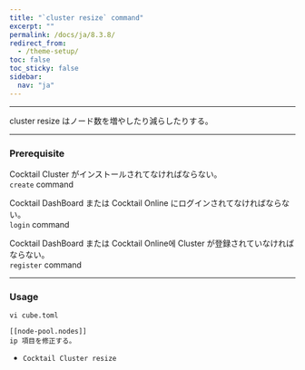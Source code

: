 ```yaml
---
title: "`cluster resize` command"
excerpt: ""
permalink: /docs/ja/8.3.8/
redirect_from:
  - /theme-setup/
toc: false
toc_sticky: false
sidebar:
  nav: "ja"
---
```


---
cluster resize はノード数を増やしたり減らしたりする。 

---
### Prerequisite
Cocktail Cluster がインストールされてなければならない。  
`create` command 

Cocktail DashBoard または Cocktail Online にログインされてなければならない。  
`login` command 

Cocktail DashBoard または Cocktail Online에 Cluster が登録されていなければならない。  
`register` command 

----
### Usage

```
vi cube.toml

[[node-pool.nodes]]
ip 項目を修正する。
```

* `Cocktail Cluster resize`
